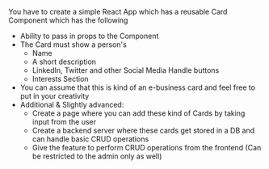 You have to create a simple React App which has a reusable Card Component which has the following
- Ability to pass in props to the Component
- The Card must show a person's
   - Name
   - A short description
   - LinkedIn, Twitter and other Social Media Handle buttons
   - Interests Section
- You can assume that this is kind of an e-business card and feel free to put in your creativity
- Additional & Slightly advanced:
   - Create a page where you can add these kind of Cards by taking input from the user
   - Create a backend server where these cards get stored in a DB and can handle basic CRUD operations
   - Give the feature to perform CRUD operations from the frontend (Can be restricted to the admin only as well)